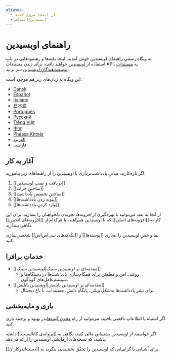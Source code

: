 ```yaml
---
aliases:
  - از اینجا شروع کنید
  - ابسیدین/ایندکس
---
```

# راهنمای اوبسیدین

به وبگاهِ رسمیِ راهنمای اوبسیدین خوش آمدید. اینجا نکته‌ها و رهنمودهایی در بابِ استفاده از [اوبسیدین](https://obsidian.md) خواهید یافت. برای دیدنِ مستنداتِ API، به [مستنداتِ توسعه‌دهندگانِ اوبسیدین](https://docs.obsidian.md/) سر بزنید. 

این وبگاه به زبان‌های زیر هم موجود است:

- [Dansk](https://publish.obsidian.md/help-da)
- [Español](https://publish.obsidian.md/help-es)
- [Italiano](https://publish.obsidian.md/help-it)
- [日本語](https://publish.obsidian.md/help-ja)
- [Português](https://publish.obsidian.md/help-pt-br)
- [Русский](https://publish.obsidian.md/help-ru)
- [Tiếng Việt](https://publish.obsidian.md/help-vi)
- [中文](https://publish.obsidian.md/help-zh)
- [Phéasa Khmêr](https://publish.obsidian.md/help-km)
- [العربية](https://publish.obsidian.md/help-ar)
- [فارسی](https://publish.obsidian.md/help-fa)



## آغاز به کار

اگر تازه‌کارید، مبانیِ یادداشت‌برداری با اوبسیدین را از راهنماهای زیر بیاموزید: 

1. [[دریافت و نصبِ اوبسیدین]]
2. [[ساختنِ خزانه]]
3. [[ساختنِ نخستین یادداشت]]
4. [[پیوند زدنِ یادداشت‌ها]]
5. [[وارد کردنِ یادداشت‌ها]]

از آنجا به بعد، می‌توانید با بهره‌گیری از _افزونه‌ها_ تجربه‌ی دلخواهِتان را بسازید. برای این کار به [[افزونه‌های اصلی]] که با اوبسیدین همراهند، یا هرکدام از [[افزونه‌های انجمن]] نگاهی بیندازید.

نما و حسِ اوبسیدین را به‌یاریِ [[پوسته‌ها]] و [[تکّه‌کدهای سی‌اس‌اس]] شخصی‌سازی کنید. 

## خدماتِ برافزا

- [[مقدمه‌ای بر اوبسیدین سینک|اوبسیدین سینک]]
	- روشی امن و مطمئن برای همگام‌سازیِ یادداشت‌ها در دستگاه‌ها و سیستم‌عامل‌های گوناگون. 
- [[مقدمه‌ای بر اوبسیدین پابلیش|اوبسیدین پابلیش]]
	- برای نشرِ یادداشت‌ها به‌شکلِ ویکی، پایگاهِ دانش، مستندات، یا باغِ دیجیتال.

## یاری و مایه‌بخشی

اگر اشتباه یا اطلاعاتِ ناقصی یافتید، می‌توانید از راهِ [مخزنِ گیت‌هاب](https://github.com/obsidianmd/obsidian-docs/)در بهبود و ترجمه یاری کنید.

اگر خواستید از اوبسیدین پشتیبانیِ مالی کنید، نگاهی به [[پروانه‌ی کاتالیست]] داشته باشید، که نسخه‌های آزمایشیِ اوبسیدین را ارائه می‌دهد.

برای آشنایی با گرامیانی که اوبسیدین را تحقّق بخشیدند، بنگرید به [[دست‌اندرکاران]].

